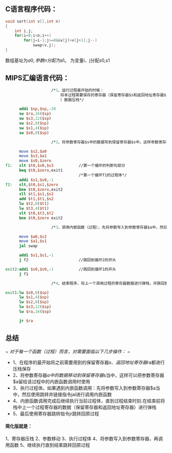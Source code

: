 ## C语言程序代码：
```C
void sort(int v[],int n)
{
    int i,j;                                
    for(i=0;i<n;i++)
        for(j=i-1;j>=0&&v[j]>v[j+1];j--)
            swap(v,j);
}
```

数组基址为$a0,参数n分配为$a1。
为变量i、j分配$s0,$s1

## MIPS汇编语言代码：
```MIPS
                    /*1、运行过程最开始的时候：
                        将本过程需要保存的寄存器（保留寄存器$s和返回地址寄存器$ra
                        ）数据压栈*/

      addi $sp,$sp,-20          
      sw $ra,16($sp)
      sw $s3,12($sp)
      sw $s2,8($sp)
      sw $s1,4($sp)
      sw $s0,0($sp)

                    /*2、将参数寄存器$s中的数据写到保留寄存器$s中。这样参数寄存器$a就可以留给该过程中内嵌的过程使用。同时也避免了在调用函数时又不得不对参数寄存器进行压栈的过程*/

      move $s2,$a0
      move $s3,$a1
      move $s0,$zero
f1:   slt $t0,$s0,$s3           //第一个循环的判断句部分
      beq $t0,$zero,exit1
                                /*第一个循环f1的过程体*/
      addi $s1,$s0,-1           
f2:   slt,$t0,$s1,$zero
      bne $t0,$zero,exit2
      sll $t1,$s1,$s2
      add $t1,$t1,$s2
      lw $t2,0($t1)
      lw $t3,4($t1)
      slt $t0,$t3,$t2
      bne $t0,$zero exit2

                    /*3、调用内嵌函数（过程），先将参数写入到参数寄存器$a中，然后再调用函数。其中这里已经避免了对本调用过程用到的寄存器的压栈，因为在程序一开始就进行了压栈*/

      move $a0,$s2
      move $a1,$s1
      jal swap

      addi $s1,$s1,-1
      j f2                      //跳回到循环2的开头

exit2:addi $s0,$s0,-1           //跳回到循环1的开头
      j f1

                    /*4、结束程序，将上一个调用过程的寄存器数据进行弹栈，并跳回到返回地址寄存器$ra指定的程序指令的地址继续执行

exit1:lw $s0,0($sp)             
      lw $s1,4($sp)
      lw $s2,8($sp)
      lw $s3,12($sp)
      lw $ra,16($sp)

      jr $ra    
```

## 总结

*~ 对于每一个函数（过程）而言，对需要面临以下几步操作： ~*
- 1、在程序的最开始将之前需要用到的保留寄存器$s、返回地址寄存器$ra都进行压栈保存
- 2、将参数寄存器$a中的数据移动到保留寄存器$s当中，这样可以把参数寄存器$a留给该过程中的内嵌函数调用时使用
- 3、执行过程体。如果遇到内嵌函数调用：先将参数写入到参数寄存器$a当中，然后使用跳转并链接指令jal进行调用内嵌函数
- 4、内嵌函数调用完成后继续执行当前过程体，直到过程结束时刻.在结束前将栈中上一个过程寄存器的数据（保留寄存器和返回地址寄存器）进行弹栈
- 5、最后使用寄存器跳转指令jr跳转回原过程

#### 简化版就是：
1、寄存器压栈
2、参数移动
3、执行过程体
4、将参数写入到参数寄存器，再调用函数
5、继续执行直到结束跳转回原过程
